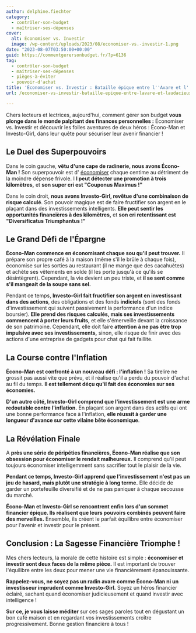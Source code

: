 ```yaml
---
author: delphine.fiechter
category:
  - contrôler-son-budget
  - maîtriser-ses-dépenses
cover:
  alt: Économiser vs. Investir
  image: /wp-content/uploads/2023/08/economiser-vs.-investir-1.png
date: "2023-08-07T03:50:00+00:00"
guid: https://commentgerersonbudget.fr/?p=6136
tag:
  - contrôler-son-budget
  - maîtriser-ses-dépenses
  - pièges-à-éviter
  - pouvoir-d'achat
title: 'Économiser vs. Investir : Bataille épique entre l''Avare et l''Audacieux !'
url: /economiser-vs-investir-bataille-epique-entre-lavare-et-laudacieux/

---
```

Chers lecteurs et lectrices, aujourd'hui, comment gérer son budget **vous plonge dans le monde palpitant des finances personnelles :** Économiser vs. Investir et découvrir les folles aventures de deux héros : Écono-Man et Investo-Girl, dans leur quête pour sécuriser leur avenir financier !

## Le Duel des Superpouvoirs

Dans le coin gauche, **vêtu d'une cape de radinerie, nous avons Écono-Man !** Son superpouvoir est d' [économiser](https://www.larousse.fr/dictionnaires/francais/%C3%A9conomiser/27635 "économise") chaque centime au détriment de la moindre dépense frivole. I **l peut détecter une promotion à trois kilomètres,** et **son super cri est "Couponus Maximus !"**

Dans le coin droit, **nous avons Investo-Girl, revêtue d'une combinaison de risque calculé**. Son pouvoir magique est de faire fructifier son argent en le plaçant dans des investissements intelligents. **Elle peut sentir les opportunités financières à des kilomètres,** et **son cri retentissant est "Diversificatus Triumphantus !"**

## Le Grand Défi de l'Épargne

**Écono-Man commence en économisant chaque sou qu'il peut trouver.** Il prépare son propre café à la maison (même s'il le brûle à chaque fois), économise sur les sorties au restaurant (il ne mange que des cacahuètes) et achète ses vêtements en solde (il les porte jusqu'à ce qu'ils se désintègrent). Cependant, la vie devient un peu triste, et **il se sent comme s'il mangeait de la soupe sans sel.**

Pendant ce temps, **Investo-Girl fait fructifier son argent en investissant dans des actions**, des obligations et des fonds **indiciels** (sont des fonds d'investissement qui suivent passivement la performance d'un indice boursier). **Elle prend des risques calculés, mais ses investissements commencent à porter leurs fruits,** et elle s'émerveille devant la croissance de son patrimoine. Cependant, elle doit faire **attention à ne pas être trop impulsive avec ses investissements,** sinon, elle risque de finir avec des actions d'une entreprise de gadgets pour chat qui fait faillite.

## La Course contre l'Inflation

**Écono-Man est confronté à un nouveau défi : l'inflation !** Sa tirelire ne grossit pas aussi vite que prévu, et il réalise qu'il a perdu du pouvoir d'achat au fil du temps. **Il est tellement déçu qu'il fait des économies sur ses économies.**

**D'un autre côté, Investo-Girl comprend que l'investissement est une arme redoutable contre l'inflation.** En plaçant son argent dans des actifs qui ont une bonne performance face à l'inflation, **elle réussit à garder une longueur d'avance sur cette vilaine bête économique**.

## La Révélation Finale

A **près une série de péripéties financières, Écono-Man réalise que son obsession pour économiser le rendait malheureux.** Il comprend qu'il peut toujours économiser intelligemment sans sacrifier tout le plaisir de la vie.

**Pendant ce temps, Investo-Girl apprend que l'investissement n'est pas un jeu de hasard, mais plutôt une stratégie à long terme.** Elle décide de garder un portefeuille diversifié et de ne pas paniquer à chaque secousse du marché.

**Écono-Man et Investo-Girl se rencontrent enfin lors d'un sommet financier épique. Ils réalisent que leurs pouvoirs combinés peuvent faire des merveilles.** Ensemble, ils créent le parfait équilibre entre économiser pour l'avenir et investir pour le présent.

## Conclusion : La Sagesse Financière Triomphe !

Mes chers lecteurs, la morale de cette histoire est simple : **économiser et investir sont deux faces de la même pièce.** Il est important de trouver l'équilibre entre les deux pour mener une vie financièrement épanouissante.

**Rappelez-vous, ne soyez pas un radin avare comme Écono-Man ni un investisseur imprudent comme Investo-Girl.** Soyez un héros financier éclairé, sachant quand économiser judicieusement et quand investir avec intelligence !

**Sur ce, je vous laisse méditer** sur ces sages paroles tout en dégustant un bon café maison et en regardant vos investissements croître progressivement. Bonne gestion financière à tous !

